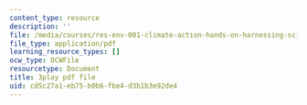 ```yaml
---
content_type: resource
description: ''
file: /media/courses/res-env-001-climate-action-hands-on-harnessing-science-with-communities-to-cut-carbon-january-iap-2017/cd5c27a1eb75b0b6fbe4d3b1b3e92de4_jBoDIObtJQw.pdf
file_type: application/pdf
learning_resource_types: []
ocw_type: OCWFile
resourcetype: Document
title: 3play pdf file
uid: cd5c27a1-eb75-b0b6-fbe4-d3b1b3e92de4
---
```


